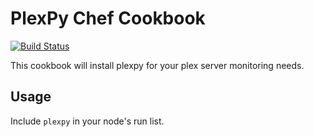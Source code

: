 # PlexPy Chef Cookbook
[![Build Status](https://travis-ci.org/f0rkz/chef-plexpy.svg?branch=master)](https://travis-ci.org/f0rkz/chef-plexpy) 

This cookbook will install plexpy for your plex server monitoring needs.

## Usage
Include `plexpy` in your node's run list.
